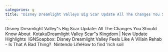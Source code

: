 ```yaml
---
categories: g
title: "Disney Dreamlight Valleys Big Scar Update All The Changes You Should Know About  Kotaku"
---
```

Disney Dreamlight Valley"s Big Scar Update: All The Changes You Should Know About&nbsp;&nbsp;KotakuDreamlight Valley Scar"s Kingdom | New Update Highlights&nbsp;&nbsp;IGNSoapbox: Disney Dreamlight Valley Feels Like A Villain Rehab - Is That A Bad Thing?&nbsp;&nbsp;Nintendo LifeHow to find ‘rich soil